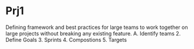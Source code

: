 # Prj1
Defining framework and best practices for large teams to work together on large projects without breaking any existing feature.
A. Identify teams
2. Define Goals
3. Sprints
4. Compostions
5. Targets
